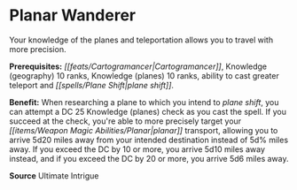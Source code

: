 ﻿---
cssclass: [feats]

---
# Planar Wanderer

Your knowledge of the planes and teleportation allows you to travel with more precision.

**Prerequisites:** _[[feats/Cartogramancer|Cartogramancer]]_, Knowledge (geography) 10 ranks, Knowledge (planes) 10 ranks, ability to cast greater teleport and _[[spells/Plane Shift|plane shift]]_.

**Benefit:** When researching a plane to which you intend to _plane shift_, you can attempt a DC 25 Knowledge (planes) check as you cast the spell. If you succeed at the check, you're able to more precisely target your _[[items/Weapon Magic Abilities/Planar|planar]]_ transport, allowing you to arrive 5d20 miles away from your intended destination instead of 5d% miles away. If you exceed the DC by 10 or more, you arrive 5d10 miles away instead, and if you exceed the DC by 20 or more, you arrive 5d6 miles away.

**Source** Ultimate Intrigue